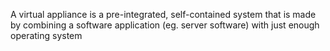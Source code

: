 A virtual appliance is a pre-integrated, self-contained system that is made by combining a software application (eg. server software) with just enough operating system 
